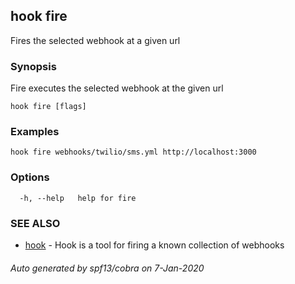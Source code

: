 ## hook fire

Fires the selected webhook at a given url

### Synopsis

Fire executes the selected webhook at the given url

```
hook fire [flags]
```

### Examples

```
hook fire webhooks/twilio/sms.yml http://localhost:3000
```

### Options

```
  -h, --help   help for fire
```

### SEE ALSO

* [hook](hook.md)	 - Hook is a tool for firing a known collection of webhooks

###### Auto generated by spf13/cobra on 7-Jan-2020
